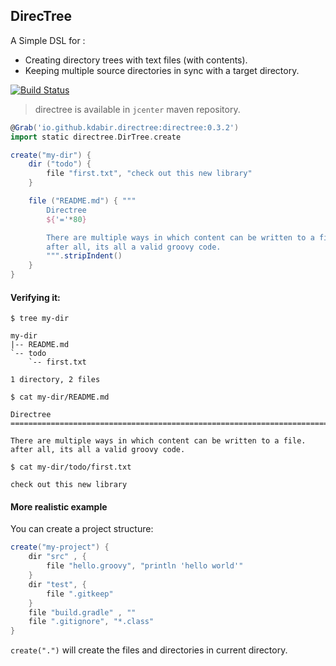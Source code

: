 DirecTree
---------

A Simple DSL for :
- Creating directory trees with text files (with contents).
- Keeping multiple source directories in sync with a target directory.

[![Build Status](https://travis-ci.org/kdabir/directree.svg?branch=master)](https://travis-ci.org/kdabir/directree)

> directree is available in `jcenter` maven repository.

```groovy
@Grab('io.github.kdabir.directree:directree:0.3.2')
import static directree.DirTree.create

create("my-dir") {
    dir ("todo") {
        file "first.txt", "check out this new library"
    }

    file ("README.md") { """
        Directree
        ${'='*80}

        There are multiple ways in which content can be written to a file.
        after all, its all a valid groovy code.
        """.stripIndent()
    }
}
```

#### Verifying it:

`$ tree my-dir`

    my-dir
    |-- README.md
    `-- todo
        `-- first.txt

    1 directory, 2 files

`$ cat my-dir/README.md`

    Directree
    ================================================================================

    There are multiple ways in which content can be written to a file.
    after all, its all a valid groovy code.

`$ cat my-dir/todo/first.txt`

    check out this new library

#### More realistic example

You can create a project structure:

```groovy
create("my-project") {
    dir "src" , {
        file "hello.groovy", "println 'hello world'"
    }
    dir "test", {
        file ".gitkeep"
    }
    file "build.gradle" , ""
    file ".gitignore", "*.class"
}
```

`create(".")` will create the files and directories in current directory.


